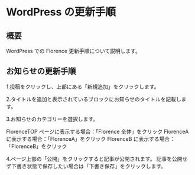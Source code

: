 # WordPress の更新手順

## 概要

WordPress での Florence 更新手順について説明します。

## お知らせの更新手順

1.投稿をクリックし、上部にある「新規追加」をクリックします。

2.タイトルを追加と表示されているブロックにお知らせのタイトルを記載します。

3.お知らせのカテゴリーを選択します。

FlorenceTOP ページに表示する場合：「Florence 全体」をクリック
FlorenceA に表示する場合：「FlorenceA」をクリック
FlorenceB に表示する場合：「FlorenceB」をクリック

4.ページ上部の「公開」をクリックすると記事が公開されます。
記事を公開せず下書き状態で保存したい場合は「下書き保存」をクリックします。
